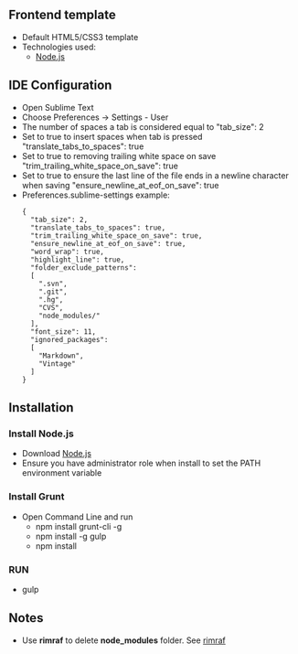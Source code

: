 ## Frontend template
  - Default HTML5/CSS3 template
  - Technologies used:
    * [Node.js](http://nodejs.org)

## IDE Configuration
- Open Sublime Text
- Choose Preferences -> Settings - User
- The number of spaces a tab is considered equal to "tab_size": 2
- Set to true to insert spaces when tab is pressed "translate_tabs_to_spaces": true
- Set to true to removing trailing white space on save "trim_trailing_white_space_on_save": true
- Set to true to ensure the last line of the file ends in a newline character when saving "ensure_newline_at_eof_on_save": true
- Preferences.sublime-settings example:
  ```
  {
    "tab_size": 2,
    "translate_tabs_to_spaces": true,
    "trim_trailing_white_space_on_save": true,
    "ensure_newline_at_eof_on_save": true,
    "word_wrap": true,
    "highlight_line": true,
    "folder_exclude_patterns":
    [
      ".svn",
      ".git",
      ".hg",
      "CVS",
      "node_modules/"
    ],
    "font_size": 11,
    "ignored_packages":
    [
      "Markdown",
      "Vintage"
    ]
  }
  ```

## Installation
### Install Node.js
  - Download [Node.js](http://nodejs.org)
  - Ensure you have administrator role when install to set the PATH environment variable

### Install Grunt
  - Open Command Line and run
    * npm install grunt-cli -g
    * npm install -g gulp
    * npm install

### RUN
  - gulp

## Notes
  - Use **rimraf** to delete **node_modules** folder. See [rimraf](https://github.com/isaacs/rimraf)
